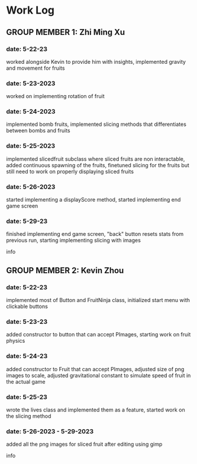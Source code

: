 # Work Log

## GROUP MEMBER 1: Zhi Ming Xu

### date: 5-22-23
worked alongside Kevin to provide him with insights,
implemented gravity and movement for fruits

### date: 5-23-2023
worked on implementing rotation of fruit

### date: 5-24-2023
implemented bomb fruits,
implemented slicing methods that differentiates between bombs and fruits

### date: 5-25-2023
implemented slicedfruit subclass where sliced fruits are non interactable,
added continuous spawning of the fruits,
finetuned slicing for the fruits but still need to work on properly displaying sliced fruits

### date: 5-26-2023
started implementing a displayScore method,
started implementing end game screen

### date: 5-29-23
finished implementing end game screen,
"back" button resets stats from previous run,
starting implementing slicing with images

info


## GROUP MEMBER 2: Kevin Zhou

### date: 5-22-23
implemented most of Button and FruitNinja class,
initialized start menu with clickable buttons

### date: 5-23-23
added constructor to button that can accept PImages,
starting work on fruit physics

### date: 5-24-23
added constructor to Fruit that can accept PImages,
adjusted size of png images to scale,
adjusted gravitational constant to simulate speed of fruit in the actual game

### date: 5-25-23
wrote the lives class and implemented them as a feature,
started work on the slicing method

### date: 5-26-2023 - 5-29-2023
added all the png images for sliced fruit after editing using gimp

info
